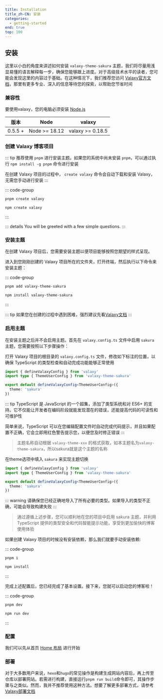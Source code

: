 ```yaml
---
title: Installation
title_zh-CN: 安装
categories:
  - getting-started
end: true
top: 100
---
```


## 安装

这里以小白的角度来讲述如何安装 `valaxy-theme-sakura` 主题，我们将尽量用浅显易懂的语言解释每一步，确保您能够跟上进度。对于高级技术水平的读者，您可能会发现这里的内容过于基础。在这种情况下，我们推荐您访问 [Valaxy官方文档](https://valaxy.site)，那里有更多专业、深入的信息等待您的探索，以帮助您节省时间

### 兼容性

要使用valaxy，您的电脑必须安装 [Node.js](https://nodejs.org/)

| 版本 | Node | valaxy |
| --- | --- | --- |
| 0.5.5 + | Node >= 18.12 | valaxy >= 0.18.5 |

### 创建 Valaxy 博客项目

::: tip
推荐使用 `pnpm` 进行安装主题。如果您的系统中尚未安装 `pnpm`，可以通过执行 `npm install -g pnpm` 命令进行安装

在创建 Valaxy 项目的过程中， `create valaxy` 命令会自动下载和安装 Valaxy，无需您手动进行安装
:::

::: code-group

```bash [pnpm]
pnpm create valaxy
```

```bash [npm]
npm create valaxy
```

:::

::: details You will be greeted with a few simple questions.
<CreateValaxyTooltip />
:::

### 安装主题

在创建 Valaxy 项目后，您需要安装主题以便项目能够按照您期望的样式呈现。

进入到您刚刚创建的 Valaxy 项目所在的文件夹，打开终端，然后执行以下命令来安装主题：

::: code-group

```bash [pnpm]
pnpm add valaxy-theme-sakura
```

```bash [npm]
npm install valaxy-theme-sakura
```

:::

::: tip
如果您在创建的过程中遇到困难，强烈建议先看[Valaxy文档](https://valaxy.site/guide/getting-started)
:::

### 启用主题

在安装主题之后并不会启用主题。首先在 `valaxy.config.ts` 文件中启用 `sakura` 主题，您需要按照以下步骤操作：

打开 Valaxy 项目的根目录的 `valaxy.config.ts` 文件，修改如下标注的位置，以确保 TypeScript 的类型检查和自动完成功能能够正常使用

~~~ts {2-4}
import { defineValaxyConfig } from 'valaxy'
import type { ThemeUserConfig } from 'valaxy-theme-sakura'

export default defineValaxyConfig<ThemeUserConfig>({
  theme: 'sakura'
})
~~~

::: tip
TypeScript 是 JavaScript 的一个超集，添加了类型系统和对 ES6+ 的支持。它不仅能让开发者在编码阶段就能发现潜在的错误，还能提高代码的可读性和可维护性

简单来说，TypeScript 可以在您编辑配置文件时自动完成代码提示，并且如果配置不正确，它会立即用红色警告提示您，以便您及时修正错误
:::

> 主题名称自动根据 `valaxy-theme-xxx` 的格式获取，如本主题名为`valaxy-theme-sakura`，所以sakura就是这个主题的名称

在theme选项中填入 `sakura` 来实现主题切换

~~~ts {5}
import { defineValaxyConfig } from 'valaxy'
import type { ThemeUserConfig } from 'valaxy-theme-sakura'

export default defineValaxyConfig<ThemeUserConfig>({
  theme: 'sakura'
})
~~~

::: warning
请确保您已经正确地导入了所有必要的类型。如果导入的类型不正确，可能会导致构建失败
:::

> 通过遵循上述步骤，您可以顺利地在您的项目中启用 sakura 主题，并利用 TypeScript 提供的类型安全和代码智能提示功能，享受到更加愉快的博客使用体验

如果创建 Valaxy 项目的时候没有安装依赖，那么我们就要手动安装依赖:

::: code-group

```bash [pnpm]
pnpm i
```

```bash [npm]
npm install
```

:::

完成上述配置后，您已经完成了基本设置。接下来，您就可以启动您的博客啦！

::: code-group

```bash [pnpm]
pnpm dev
```

```bash [npm]
npm run dev
```

:::

### 配置

我们可以先从首页 [Home 布局](/layouts/home) 进行开始

### 部署

对于大多数用户来说，`hexo`和`hugo`的常见操作是构建生成网站内容后，再上传至仓库以部署网站。若需进行构建，直接运行`pnpm run build`命令即可，其操作步骤与之类似。然而，我并不推荐使用这种方法。想要了解更多部署方式，请参考[Valaxy部署文档](https://valaxy.site/guide/deploy)
